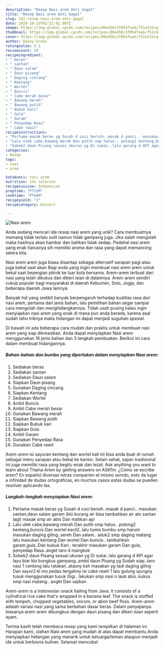 ```yaml
---
description: "Resep Nasi arem Anti Gagal"
title: "Resep Nasi arem Anti Gagal"
slug: 242-resep-nasi-arem-anti-gagal
date: 2020-10-23T02:52:02.987Z
image: https://img-global.cpcdn.com/recipes/06ed56c3f054faab/751x532cq70/nasi-arem-foto-resep-utama.jpg
thumbnail: https://img-global.cpcdn.com/recipes/06ed56c3f054faab/751x532cq70/nasi-arem-foto-resep-utama.jpg
cover: https://img-global.cpcdn.com/recipes/06ed56c3f054faab/751x532cq70/nasi-arem-foto-resep-utama.jpg
author: Danny Green
ratingvalue: 3.1
reviewcount: 10
recipeingredient:
- " beras"
- " santan"
- " Daun salam"
- " Daun pisang"
- " Daging cincang"
- " Kentang"
- " Wortel"
- " Buncis"
- " Cabe merah besar"
- " Bawang merah"
- " Bawang putih"
- " Bubuk kari"
- " Gula"
- " Garam"
- " Penyedap Rasa"
- " Cabe rawit"
recipeinstructions:
- "Pertama masak beras yg Susah d cuci bersih..masak d panci.. masukan santan,daun salam garam (klo kurang air bisa tambahkan air ato santan lagi) masak smp air abis Dan matikan api"
- "Lalu ulek cabe,bawang merah Dan putih smp halus.. potong2 kentang,buncis Dan wortel kecil2..lalu tumis bumbu smp harum masukan daging giling..sereh Dan salam.. aduk2 smp daging matang lalu masukan kentang Dan wortel Dan buncis.. tambahkan garam,gula..Dan bubuk Kari.. terakhir masukan garam Dan gula, penyedap Rasa..angkt taro d mangkok"
- "Sobek2 daun Pisang sesuai ukuran yg Di sukai..lalu garang d API agar layu biar klo bungkus gampang..ambil daun Pisang yg Sudah siap..taro nasi 1 centong lalu ratakan..atasny ksh masakan yg tadi daging giling Dan sayur2 kl mo pedas tengahny isi cabe rawit 1 lalu gulung ujungny tusuk menggunakan tusuk Gigi.. lakukan smp nasi n lauk abis..kukus smp nasi matang.. angkt Dan sajikan"
categories:
- Resep
tags:
- nasi
- arem

katakunci: nasi arem 
nutrition: 141 calories
recipecuisine: Indonesian
preptime: "PT15M"
cooktime: "PT44M"
recipeyield: "1"
recipecategory: Dessert

---
```



![Nasi arem](https://img-global.cpcdn.com/recipes/06ed56c3f054faab/751x532cq70/nasi-arem-foto-resep-utama.jpg)

Anda sedang mencari ide resep nasi arem yang unik? Cara membuatnya memang tidak terlalu sulit namun tidak gampang juga. Jika salah mengolah maka hasilnya akan hambar dan bahkan tidak sedap. Padahal nasi arem yang enak harusnya sih memiliki aroma dan rasa yang dapat memancing selera kita.

Nasi arem arem juga biasa disantap sebagai alternatif sarapan pagi atau juga bekal saat akan Bagi anda yang ingin membuat nasi arem arem untuk bekal saat bepergian piknik ke luar kota bersama. Arem-arem terbuat dari nasi yang telah dikukus dan diberi isian di dalamnya. Arem-arem sendiri cukup populer bagi masyarakat di daerah Kebumen, Solo, Jogja, dan beberapa daerah Jawa lainnya.

Banyak hal yang sedikit banyak berpengaruh terhadap kualitas rasa dari nasi arem, pertama dari jenis bahan, lalu pemilihan bahan segar sampai cara mengolah dan menghidangkannya. Tidak usah pusing kalau ingin menyiapkan nasi arem yang enak di mana pun anda berada, karena asal sudah tahu triknya maka hidangan ini dapat menjadi suguhan spesial.


Di bawah ini ada beberapa cara mudah dan praktis untuk membuat nasi arem yang siap dikreasikan. Anda dapat menyiapkan Nasi arem menggunakan 16 jenis bahan dan 3 langkah pembuatan. Berikut ini cara dalam membuat hidangannya.

<!--inarticleads1-->

##### Bahan-bahan dan bumbu yang diperlukan dalam menyiapkan Nasi arem:

1. Sediakan  beras
1. Sediakan  santan
1. Sediakan  Daun salam
1. Siapkan  Daun pisang
1. Gunakan  Daging cincang
1. Siapkan  Kentang
1. Sediakan  Wortel
1. Ambil  Buncis
1. Ambil  Cabe merah besar
1. Gunakan  Bawang merah
1. Siapkan  Bawang putih
1. Siapkan  Bubuk kari
1. Siapkan  Gula
1. Ambil  Garam
1. Gunakan  Penyedap Rasa
1. Gunakan  Cabe rawit


Arem-arem isi sayuran kentang dan wortel kali ini bisa anda buat di rumah sebagai menu sarapan atau bekal ke kantor. Selain sehat, sajian tradisional ini juga memiliki rasa yang begitu enak dan lezat. Ask anything you want to learn about Thaina Arem by getting answers on ASKfm. ¿Cómo se escribe arem? En español diversas letras comparten el mismo sonido, esto da lugar a infinidad de dudas ortográficas, en muchos casos estas dudas se pueden resolver aplicando las. 

<!--inarticleads2-->

##### Langkah-langkah menyiapkan Nasi arem:

1. Pertama masak beras yg Susah d cuci bersih..masak d panci.. masukan santan,daun salam garam (klo kurang air bisa tambahkan air ato santan lagi) masak smp air abis Dan matikan api
1. Lalu ulek cabe,bawang merah Dan putih smp halus.. potong2 kentang,buncis Dan wortel kecil2..lalu tumis bumbu smp harum masukan daging giling..sereh Dan salam.. aduk2 smp daging matang lalu masukan kentang Dan wortel Dan buncis.. tambahkan garam,gula..Dan bubuk Kari.. terakhir masukan garam Dan gula, penyedap Rasa..angkt taro d mangkok
1. Sobek2 daun Pisang sesuai ukuran yg Di sukai..lalu garang d API agar layu biar klo bungkus gampang..ambil daun Pisang yg Sudah siap..taro nasi 1 centong lalu ratakan..atasny ksh masakan yg tadi daging giling Dan sayur2 kl mo pedas tengahny isi cabe rawit 1 lalu gulung ujungny tusuk menggunakan tusuk Gigi.. lakukan smp nasi n lauk abis..kukus smp nasi matang.. angkt Dan sajikan


Arem-arem is a Indonesian snack hailing from Java. It consists of a cylindrical rice cake that&#39;s wrapped in a banana leaf. The snack is stuffed with tempeh, chopped vegetables, oncom, or abon beef floss. Arem-arem adalah variasi nasi yang sama berbahan dasar beras. Dalam penyajianya biasanya arem-arem dibungkus dengan daun pisang dan diberi isian seperti ayam. 

Terima kasih telah membaca resep yang kami tampilkan di halaman ini. Harapan kami, olahan Nasi arem yang mudah di atas dapat membantu Anda menyiapkan hidangan yang menarik untuk keluarga/teman ataupun menjadi ide untuk berbisnis kuliner. Selamat mencoba!

